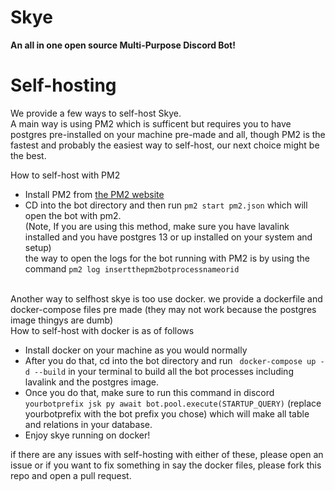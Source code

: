 # Skye
 <b>An all in one open source Multi-Purpose Discord Bot! </b>
  
  
# Self-hosting
We provide a few ways to self-host Skye. <br>
A main way is using PM2 which is sufficent but requires you to have postgres pre-installed on your machine pre-made and all, though PM2 is the fastest and probably the easiest way to self-host, our next choice might be the best. <br>

How to self-host with PM2

- Install PM2 from [the PM2 website](https://pm2.keymetrics.io/)
- CD into the bot directory and then run ``pm2 start pm2.json`` which will open the bot with pm2. <br>
(Note, If you are using this method, make sure you have lavalink installed and you have postgres 13 or up installed on your system and setup) <br>
the way to open the logs for the bot running with PM2 is by using the command ``pm2 log insertthepm2botprocessnameorid``

<br>
Another way to selfhost skye is too use docker. we provide a dockerfile and docker-compose files pre made (they may not work because the postgres image thingys are dumb) <br>
How to self-host with docker is as of follows <br>

- Install docker on your machine as you would normally
- After you do that, cd into the bot directory and run `` docker-compose up -d --build`` in your terminal to build all the bot processes including lavalink and the postgres image.
- Once you do that, make sure to run this command in discord <br> ``yourbotprefix jsk py await bot.pool.execute(STARTUP_QUERY)`` (replace yourbotprefix with the bot prefix you chose) which will make all table and relations in your database.
- Enjoy skye running on docker!

if there are any issues with self-hosting with either of these, please open an issue or if you want to fix something in say the docker files, please fork this repo and open a pull request. 


